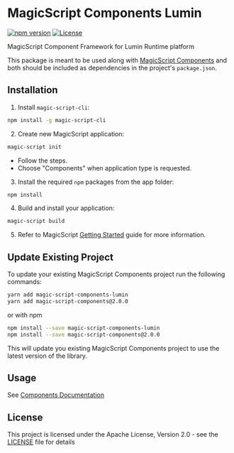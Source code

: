 # MagicScript Components Lumin

[![npm version](https://badge.fury.io/js/magic-script-components-lumin.svg)](https://badge.fury.io/js/magic-script-components-lumin) [![License](https://img.shields.io/:license-Apache%202.0-blue.svg)](LICENSE)

MagicScript Component Framework for Lumin Runtime platform

This package is meant to be used along with [MagicScript Components](https://github.com/magic-script/magic-script-components) and both should be included as dependencies in the project's `package.json`.

## Installation

1. Install `magic-script-cli`:

```bash
npm install -g magic-script-cli
```

2. Create new MagicScript application:

```bash
magic-script init
```

- Follow the steps.
- Choose "Components" when application type is requested.

3. Install the required `npm` packages from the app folder:

```bash
npm install
```

4. Build and install your application:

```bash
magic-script build
```

5. Refer to MagicScript [Getting Started](https://www.magicscript.org/docs/getting-started) guide for more information.

## Update Existing Project
To update your existing MagicScript Components project run the following commands:

```bash
yarn add magic-script-components-lumin
yarn add magic-script-components@2.0.0
```

or with npm

```bash
npm install --save magic-script-components-lumin
npm install --save magic-script-components@2.0.0
```

This will update you existing MagicScript Components project to use the latest version of the library.

## Usage

See [Components Documentation](https://github.com/magic-script/magic-script-components/blob/master/docs/Components.md)

## License

This project is licensed under the Apache License, Version 2.0 - see the [LICENSE](LICENSE) file for details
